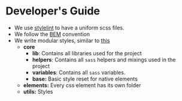 # Developer's Guide

- We use [stylelint](https://github.com/stylelint/stylelint) to have a uniform scss files.
- We follow the [BEM](http://getbem.com/) convention 
- We write modular styles, similar to [this](https://zellwk.com/blog/css-architecture-3/)
  - **core**
    - **lib**: Contains all libraries used for the project
    - **helpers**: Contains all `sass` helpers and mixings used in the project
    - **variables**: Contains all `sass` variables.
    - **base:** Basic style reset for native elements
  - **elements:** Every css element has its own folder
  - **utils:** Styles